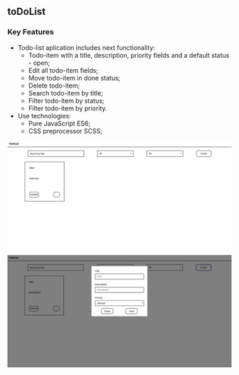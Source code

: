 ## toDoList

### Key Features

- Todo-list aplication includes next functionality:
  - Todo-item with a title, description, priority fields and a default status - open;
  - Edit all todo-item fields;
  - Move todo-item in done status;
  - Delete todo-item;
  - Search todo-item by title;
  - Filter todo-item by status;
  - Filter todo-item by priority.
- Use technologies:
  - Pure JavaScript ES6;
  - CSS preprocessor SCSS;

![toDoListScreenshotGeneral](./toDoListScreenshotGeneral.png)
![toDoListScreenshotCreate](./toDoListScreenshotCreate.png)
